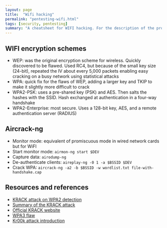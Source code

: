 ```yaml
---
layout: page
title:  "Wifi hacking"
permalink: "pentesting-wifi.html"
tags: [security, pentesting]
summary: "A cheatsheet for WIFI hacking. For the description of the protocols, have a look at the networking section."
---
```



## WIFI encryption schemes
* WEP: was the original encryption scheme for wireless. Quickly discovered to be
  flawed. Used RC4, but because of the small key size (24-bit), repeated the IV
  about every 5,000 packets enabling easy cracking on a busy network using
  statistical attacks
* WPA: quick fix for the flaws of WEP, adding a larger key and TKIP to make it
  slightly more difficult to crack
* WPA2-PSK: uses a pre-shared key (PSK) and AES. Then salts the hashes with the
  SSID. Hash exchanged at authentication in a four-way handshake
* WPA2-Enterprise: most secure. Uses a 128-bit key, AES, and a remote
 authentication server (RADIUS)


## Aircrack-ng
* Monitor mode: equivalent of promiscuous mode in wired network cards but for WiFI
* Start monitor mode: `airmon-ng start $DEV`
* Capture data: `airodump-ng`
* De-authenticate clients: `aireplay-ng -0 1 -a $BSSID $DEV`
* Crack WPA: `aircrack-ng -a2 -b $BSSID -w wordlist.txt file-with-handshake.cap`


## Resources and references
* [KRACK attack on WPA2 detection](https://github.com/vanhoefm/krackattacks-scripts)
* [Summary of the KRACK attack](https://www.enisa.europa.eu/publications/info-notes/an-overview-of-the-wi-fi-wpa2-vulnerability)
* [Official KRACK website](https://www.krackattacks.com/)
* [WPA3 flaw](https://amp.thehackernews.com/thn/2019/04/wpa3-hack-wifi-password.html?__twitter_impression=true)
* [Kr00k attack introduction](https://thehackernews.com/2020/02/kr00k-wifi-encryption-flaw.html)